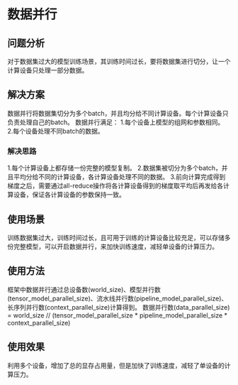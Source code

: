 # 数据并行

## 问题分析

对于数据集过大的模型训练场景，其训练时间过长，要将数据集进行切分，让一个计算设备只处理一部分数据。

## 解决方案

数据并行将数据集切分为多个batch，并且均分给不同计算设备。每个计算设备只负责处理自己的batch。
数据并行满足：
1.每个设备上模型的组网和参数相同。
2.每个设备处理不同batch的数据。

### 解决思路

1.每个计算设备上都存储一份完整的模型复制。
2.数据集被切分为多个batch，并且平均分给不同的计算设备，各计算设备处理不同的数据。
3.前向计算完成得到梯度之后，需要通过all-reduce操作将各计算设备得到的梯度取平均后再发给各计算设备，保证各计算设备的参数保持一致。

## 使用场景

训练数据集过大，训练时间过长，且可用于训练的计算设备比较充足，可以存储多份完整模型，可以开启数据并行，来加快训练速度，减轻单设备的计算压力。

## 使用方法

框架中数据并行通过总设备数(world_size)、模型并行数(tensor_model_parallel_size)、流水线并行数(pipeline_model_parallel_size)、长序列并行数(context_parallel_size)计算得到。
数据并行数(data_parallel_size) = world_size // (tensor_model_parallel_size * pipeline_model_parallel_size * context_parallel_size)

## 使用效果

利用多个设备，增加了总的显存占用量，但是加快了训练速度，减轻了单设备的计算压力。
